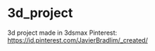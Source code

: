 # 3d_project
3d project made in 3dsmax 
Pinterest: https://id.pinterest.com/JavierBradlim/_created/
